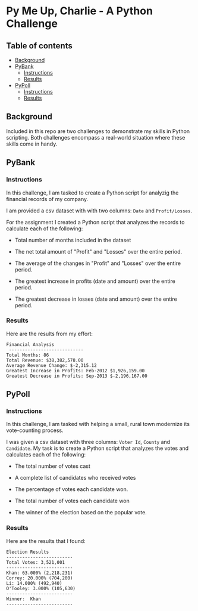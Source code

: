 # Py Me Up, Charlie - A Python Challenge <!-- omit in toc -->

## Table of contents <!-- omit in toc -->
- [Background](#background)
- [PyBank](#pybank)
  - [Instructions](#instructions)
  - [Results](#results)
- [PyPoll](#pypoll)
  - [Instructions](#instructions-1)
  - [Results](#results-1)


## Background

Included in this repo are two challenges to demonstrate my skills in Python scripting. Both  challenges encompass a real-world situation where these skills come in handy.


## PyBank

### Instructions

In this challenge, I am tasked to create a Python script for analyzig the financial records of my company. 

I am provided a csv dataset with with two columns: `Date` and `Profit/Losses`.

For the assignment I created a Python script that analyzes the records to calculate each of the following:

 - Total number of months included in the dataset

 - The net total amount of "Profit" and "Losses" over the entire period.

 - The average of the changes in "Profit" and "Losses" over the entire period.

 - The greatest increase in profits (date and amount) over the entire period.

 - The greatest decrease in losses (date and amount) over the entire period.

### Results

Here are the results from my effort:

```text
Financial Analysis
 ----------------------------
Total Months: 86
Total Revenue: $38,382,578.00
Average Revenue Change: $-2,315.12
Greatest Increase in Profits: Feb-2012 $1,926,159.00
Greatest Decrease in Profits: Sep-2013 $-2,196,167.00
```

## PyPoll

### Instructions

In this challenge, I am tasked with helping a small, rural town modernize its vote-counting process.

I was given a csv dataset with three columns: `Voter Id`, `County` and `Candidate`.  My task is to create a Python script that analyzes the votes and calculates each of the following:

 - The total number of votes cast

 - A complete list of candidates who received votes

 - The percentage of votes each candidate won.

 - The total number of votes each candidate won

 - The winner of the election based on the popular vote.

### Results

Here are the results that I found:

```text
Election Results
-------------------------
Total Votes: 3,521,001
-------------------------
Khan: 63.000% (2,218,231)
Correy: 20.000% (704,200)
Li: 14.000% (492,940)
O'Tooley: 3.000% (105,630)
-------------------------
Winner:  Khan
-------------------------
```

